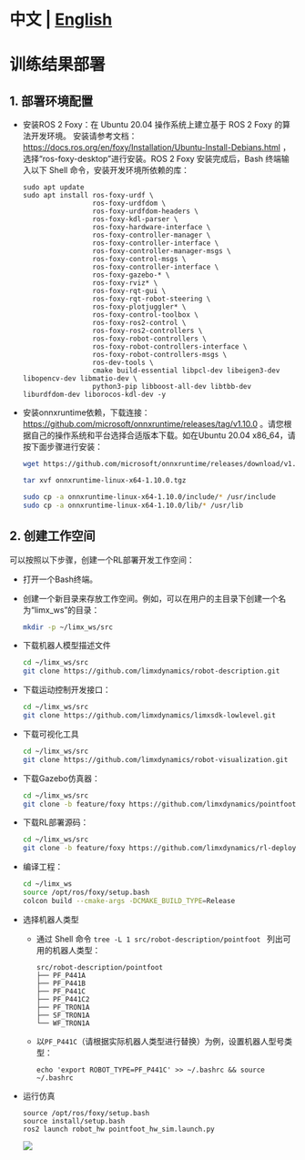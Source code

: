 # 中文 | [English](README_en.md)
# 训练结果部署



## 1. 部署环境配置

- 安装ROS 2 Foxy：在 Ubuntu 20.04 操作系统上建立基于 ROS 2 Foxy 的算法开发环境。 安装请参考文档： https://docs.ros.org/en/foxy/Installation/Ubuntu-Install-Debians.html ，选择“ros-foxy-desktop”进行安装。ROS 2 Foxy 安装完成后，Bash 终端输入以下 Shell 命令，安装开发环境所依赖的库：

    ```
    sudo apt update
    sudo apt install ros-foxy-urdf \
                     ros-foxy-urdfdom \
                     ros-foxy-urdfdom-headers \
                     ros-foxy-kdl-parser \
                     ros-foxy-hardware-interface \
                     ros-foxy-controller-manager \
                     ros-foxy-controller-interface \
                     ros-foxy-controller-manager-msgs \
                     ros-foxy-control-msgs \
                     ros-foxy-controller-interface \
                     ros-foxy-gazebo-* \
                     ros-foxy-rviz* \
                     ros-foxy-rqt-gui \
                     ros-foxy-rqt-robot-steering \
                     ros-foxy-plotjuggler* \
                     ros-foxy-control-toolbox \
                     ros-foxy-ros2-control \
                     ros-foxy-ros2-controllers \
                     ros-foxy-robot-controllers \
                     ros-foxy-robot-controllers-interface \
                     ros-foxy-robot-controllers-msgs \
                     ros-dev-tools \
                     cmake build-essential libpcl-dev libeigen3-dev libopencv-dev libmatio-dev \
                     python3-pip libboost-all-dev libtbb-dev liburdfdom-dev liborocos-kdl-dev -y
    ```

    

- 安装onnxruntime依赖，下载连接：https://github.com/microsoft/onnxruntime/releases/tag/v1.10.0  。请您根据自己的操作系统和平台选择合适版本下载。如在Ubuntu 20.04 x86_64，请按下面步骤进行安装：
  
    ```Bash
    wget https://github.com/microsoft/onnxruntime/releases/download/v1.10.0/onnxruntime-linux-x64-1.10.0.tgz
    
    tar xvf onnxruntime-linux-x64-1.10.0.tgz
    
    sudo cp -a onnxruntime-linux-x64-1.10.0/include/* /usr/include
    sudo cp -a onnxruntime-linux-x64-1.10.0/lib/* /usr/lib
    ```



## 2. 创建工作空间

可以按照以下步骤，创建一个RL部署开发工作空间：

- 打开一个Bash终端。

- 创建一个新目录来存放工作空间。例如，可以在用户的主目录下创建一个名为“limx_ws”的目录：
    ```Bash
    mkdir -p ~/limx_ws/src
    ```
    
- 下载机器人模型描述文件
    ```Bash
    cd ~/limx_ws/src
    git clone https://github.com/limxdynamics/robot-description.git
    ```
    
- 下载运动控制开发接口：

    ```Bash
    cd ~/limx_ws/src
    git clone https://github.com/limxdynamics/limxsdk-lowlevel.git
    ```
    
- 下载可视化工具
    ```Bash
    cd ~/limx_ws/src
    git clone https://github.com/limxdynamics/robot-visualization.git
    ```
    
- 下载Gazebo仿真器：
    ```Bash
    cd ~/limx_ws/src
    git clone -b feature/foxy https://github.com/limxdynamics/pointfoot-gazebo-ros2.git
    ```
    
- 下载RL部署源码：
    ```Bash
    cd ~/limx_ws/src
    git clone -b feature/foxy https://github.com/limxdynamics/rl-deploy-ros2-cpp.git
    ```
    
- 编译工程：
    ```Bash
    cd ~/limx_ws
    source /opt/ros/foxy/setup.bash
    colcon build --cmake-args -DCMAKE_BUILD_TYPE=Release
    ```

- 选择机器人类型

  - 通过 Shell 命令 `tree -L 1 src/robot-description/pointfoot ` 列出可用的机器人类型：
  
    ```
    src/robot-description/pointfoot
    ├── PF_P441A
    ├── PF_P441B
    ├── PF_P441C
    ├── PF_P441C2
    ├── PF_TRON1A
    ├── SF_TRON1A
    └── WF_TRON1A
    ```
  
  - 以`PF_P441C`（请根据实际机器人类型进行替换）为例，设置机器人型号类型：
  
    ```
    echo 'export ROBOT_TYPE=PF_P441C' >> ~/.bashrc && source ~/.bashrc
    ```
  
- 运行仿真

  ```
  source /opt/ros/foxy/setup.bash
  source install/setup.bash
  ros2 launch robot_hw pointfoot_hw_sim.launch.py
  ```
  ![](doc/simulator.gif)

